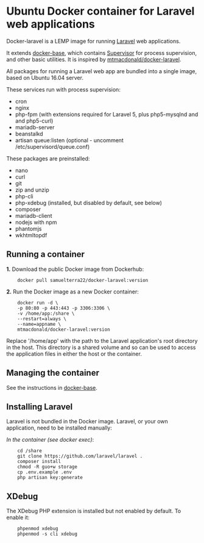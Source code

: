 Ubuntu Docker container for Laravel web applications
====================================================

Docker-laravel is a LEMP image for running
[Laravel](https://github.com/laravel/laravel) web applications.

It extends [docker-base](https://github.com/mtmacdonald/docker-base), which
contains [Supervisor](http://supervisord.org) for process supervision, and other
basic utilities. It is inspired by
[mtmacdonald/docker-laravel](https://github.com/mtmacdonald/docker-laravel).

All packages for running a Laravel web app are bundled into a single image,
based on Ubuntu 16.04 server.

These services run with process supervision:

- cron
- nginx
- php-fpm (with extensions required for Laravel 5, plus php5-mysqlnd and and php5-curl)
- mariadb-server
- beanstalkd
- artisan queue:listen (optional - uncomment /etc/supervisord/queue.conf)

These packages are preinstalled:

- nano
- curl
- git
- zip and unzip
- php-cli
- php-xdebug (installed, but disabled by default, see below)
- composer
- mariadb-client
- nodejs with npm
- phantomjs
- wkhtmltopdf

Running a container
-------------------

**1.** Download the public Docker image from Dockerhub:

		docker pull samuelterra22/docker-laravel:version

**2.** Run the Docker image as a new Docker container:

		docker run -d \
		-p 80:80 -p 443:443 -p 3306:3306 \
		-v /home/app:/share \
		--restart=always \
		--name=appname \
		mtmacdonald/docker-laravel:version

Replace '/home/app' with the path to the Laravel application's root directory in
the host. This directory is a shared volume and so can be used to access the
application files in either the host or the container.

Managing the container
----------------------

See the instructions in [docker-base](https://github.com/samuelterra22/docker-base).

Installing Laravel
------------------

Laravel is not bundled in the Docker image. Laravel, or your own application,
need to be installed manually:

*In the container (see docker exec)*:

		cd /share
		git clone https://github.com/laravel/laravel .
		composer install
		chmod -R guo+w storage
		cp .env.example .env
		php artisan key:generate

XDebug
------

The XDebug PHP extension is installed but not enabled by default. To enable it:

		phpenmod xdebug
		phpenmod -s cli xdebug
